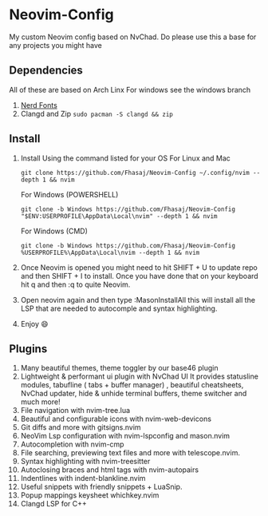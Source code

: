 # Neovim-Config
My custom Neovim config based on NvChad. Do please use this a base for any projects you might have

## Dependencies 
All of these are based on Arch Linx For windows see the windows branch
1. [Nerd Fonts](https://www.nerdfonts.com/font-downloads)
2. Clangd and Zip  `sudo pacman -S clangd && zip`

## Install 
1. Install Using the command listed for your OS
    For Linux and Mac

    `git clone https://github.com/Fhasaj/Neovim-Config ~/.config/nvim --depth 1 && nvim`

    For Windows (POWERSHELL)

    `git clone -b Windows https://github.com/Fhasaj/Neovim-Config "$ENV:USERPROFILE\AppData\Local\nvim" --depth 1 && nvim`

    For Windows (CMD)

    `git clone -b Windows https://github.com/Fhasaj/Neovim-Config %USERPROFILE%\AppData\Local\nvim --depth 1 && nvim`

2. Once Neovim is opened you might need to hit  SHIFT + U to update repo and then SHIFT + I to install. Once you have done that on your keyboard hit q and then :q to quite Neovim. 
3. Open neovim again and then type :MasonInstallAll this will install all the LSP that are needed to autocomple and syntax highlighting.
4. Enjoy 😄

## Plugins
1. Many beautiful themes, theme toggler by our base46 plugin
2. Lightweight & performant ui plugin with NvChad UI It provides statusline modules, tabufline ( tabs + buffer manager) , beautiful cheatsheets, NvChad updater, hide & unhide terminal buffers, theme switcher and much more!
3. File navigation with nvim-tree.lua
4. Beautiful and configurable icons with nvim-web-devicons
5.  Git diffs and more with gitsigns.nvim
6.  NeoVim Lsp configuration with nvim-lspconfig and mason.nvim
7.  Autocompletion with nvim-cmp
8.  File searching, previewing text files and more with telescope.nvim.
9.  Syntax highlighting with nvim-treesitter
10.  Autoclosing braces and html tags with nvim-autopairs
11. Indentlines with indent-blankline.nvim
12.  Useful snippets with friendly snippets + LuaSnip.
13. Popup mappings keysheet whichkey.nvim
14. Clangd LSP for C++
